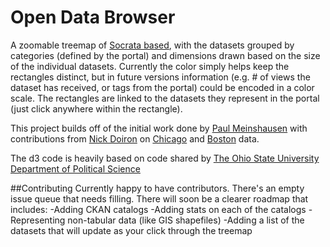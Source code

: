 Open Data Browser
==============

A zoomable treemap of [Socrata based](http://www.socrata.com), with the datasets grouped by categories (defined by the portal) and dimensions drawn based on the size of the individual datasets. Currently the color simply helps keep the rectangles distinct, but in future versions information (e.g. # of views the dataset has received, or tags from the portal) could be encoded in a color scale. The rectangles are linked to the datasets they represent in the portal (just click anywhere within the rectangle).

This project builds off of the initial work done by [Paul Meinshausen](https://github.com/PMeinshausen) with contributions from [Nick Doiron](https://github.com/mapmeld) on [Chicago](https://github.com/dssg/data-portal-treemap) and [Boston](https://github.com/mapmeld/data-portal-treemap) data.
                                    
The d3 code is heavily based on code shared by [The Ohio State University Department of Political Science](https://secure.polisci.ohio-state.edu/faq/d3/zoomabletreemap_code.php)

##Contributing
Currently happy to have contributors. There's an empty issue queue that needs filling.  There will soon be a clearer roadmap that includes:
-Adding CKAN catalogs
-Adding stats on each of the catalogs
-Representing non-tabular data (like GIS shapefiles)
-Adding a list of the datasets that will update as your click through the treemap
